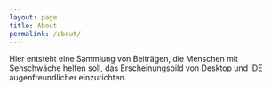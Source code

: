 ```yaml
---
layout: page
title: About
permalink: /about/
---
```


Hier entsteht eine Sammlung von Beiträgen, die Menschen mit Sehschwäche helfen soll, das Erscheinungsbild von Desktop und IDE augenfreundlicher einzurichten.

